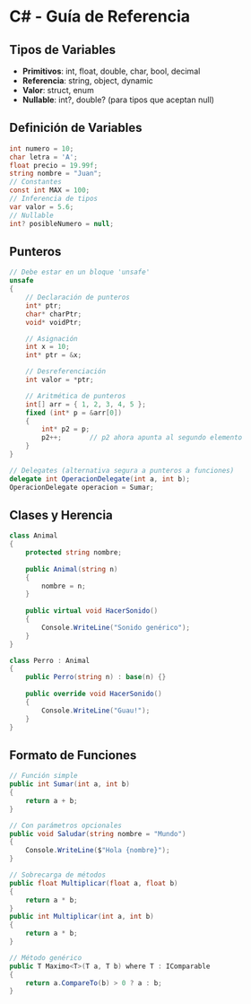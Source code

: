 # C# - Guía de Referencia

## Tipos de Variables
- **Primitivos**: int, float, double, char, bool, decimal
- **Referencia**: string, object, dynamic
- **Valor**: struct, enum
- **Nullable**: int?, double? (para tipos que aceptan null)

## Definición de Variables
```csharp
int numero = 10;
char letra = 'A';
float precio = 19.99f;
string nombre = "Juan";
// Constantes
const int MAX = 100;
// Inferencia de tipos
var valor = 5.6;
// Nullable
int? posibleNumero = null;
```

## Punteros
```csharp
// Debe estar en un bloque 'unsafe'
unsafe
{
    // Declaración de punteros
    int* ptr;
    char* charPtr;
    void* voidPtr;

    // Asignación
    int x = 10;
    int* ptr = &x;

    // Desreferenciación
    int valor = *ptr;

    // Aritmética de punteros
    int[] arr = { 1, 2, 3, 4, 5 };
    fixed (int* p = &arr[0])
    {
        int* p2 = p;
        p2++;       // p2 ahora apunta al segundo elemento
    }
}

// Delegates (alternativa segura a punteros a funciones)
delegate int OperacionDelegate(int a, int b);
OperacionDelegate operacion = Sumar;
```

## Clases y Herencia
```csharp
class Animal
{
    protected string nombre;
    
    public Animal(string n)
    {
        nombre = n;
    }
    
    public virtual void HacerSonido()
    {
        Console.WriteLine("Sonido genérico");
    }
}

class Perro : Animal
{
    public Perro(string n) : base(n) {}
    
    public override void HacerSonido()
    {
        Console.WriteLine("Guau!");
    }
}
```

## Formato de Funciones
```csharp
// Función simple
public int Sumar(int a, int b)
{
    return a + b;
}

// Con parámetros opcionales
public void Saludar(string nombre = "Mundo")
{
    Console.WriteLine($"Hola {nombre}");
}

// Sobrecarga de métodos
public float Multiplicar(float a, float b)
{
    return a * b;
}
public int Multiplicar(int a, int b)
{
    return a * b;
}

// Método genérico
public T Maximo<T>(T a, T b) where T : IComparable
{
    return a.CompareTo(b) > 0 ? a : b;
}
```